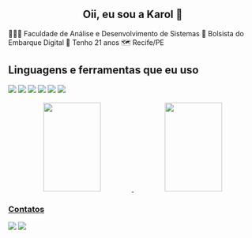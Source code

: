 <h2 align="center">Oii, eu sou a Karol 👋</h2>

👩🏽‍💻 Faculdade de Análise e Desenvolvimento de Sistemas
🎒 Bolsista do Embarque Digital
🎨 Tenho 21 anos
🗺️ Recife/PE




## Linguagens e ferramentas que eu uso

<div> 
  <img src="https://img.shields.io/badge/HTML-239120?style=for-the-badge&logo=html5&logoColor=white">
  <img src="https://img.shields.io/badge/CSS3-1572B6?style=for-the-badge&logo=css3&logoColor=white">
  <img src="https://img.shields.io/badge/Java-ED8B00?style=for-the-badge&logo=java&logoColor=white" >
  <img src="https://img.shields.io/badge/MySQL-005C84?style=for-the-badge&logo=mysql&logoColor=white">
  <img src="https://img.shields.io/badge/Git-E34F26?style=for-the-badge&logo=git&logoColor=white">
  <img src="https://img.shields.io/badge/Python-3776AB?style=for-the-badge&logo=python&logoColor=white">
 
</div>
  
<br>

<div align="center">
  <a href="https://github.com/Karolayne-silva">
  <img height="180em" width="48%" src="https://github-readme-stats.vercel.app/api?username=Karolayne-silva&show_icons=true&theme=ocean_dark&include_all_commits=true&count_private=true"/>
  <img height="180em" width="48%" src="https://github-readme-stats.vercel.app/api/top-langs/?username=Karolayne-silva&layout=compact&langs_count=7&theme=ocean_dark"/>
</div>

### Contatos
    
<a href="https://www.linkedin.com/in/karolayne-silva-a0a49a1a1/" target="_blank"><img src="https://img.shields.io/badge/-LinkedIn-%230077B5?style=for-the-badge&logo=linkedin&logoColor=white" target="_blank"></a>
<a href = "mailto:karolaynessantoscontato@gmail.com"><img src="https://img.shields.io/badge/-Gmail-%23333?style=for-the-badge&logo=gmail&logoColor=white" target="_blank"></a>

